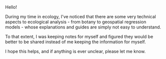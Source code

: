 Hello!

During my time in ecology, I've noticed that there are some very technical aspects to ecological analysis - from botany to geospatial regression models - whose explanations and guides are simply not easy to understand. 

To that extent, I was keeping notes for myself and figured they would be better to be shared instead of me keeping the information for myself.

I hope this helps, and if anything is ever unclear, please let me know.

